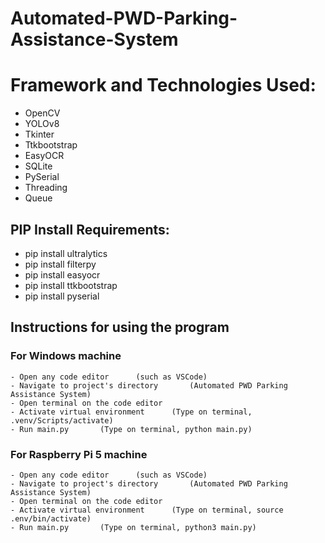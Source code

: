 # Automated-PWD-Parking-Assistance-System

# Framework and Technologies Used:
- OpenCV
- YOLOv8
- Tkinter
- Ttkbootstrap
- EasyOCR
- SQLite
- PySerial
- Threading
- Queue

## PIP Install Requirements:
- pip install ultralytics
- pip install filterpy
- pip install easyocr
- pip install ttkbootstrap
- pip install pyserial

## Instructions for using the program

### For Windows machine
    - Open any code editor      (such as VSCode)
    - Navigate to project's directory       (Automated PWD Parking Assistance System)
    - Open terminal on the code editor
    - Activate virtual environment      (Type on terminal, .venv/Scripts/activate)
    - Run main.py       (Type on terminal, python main.py)

### For Raspberry Pi 5 machine
    - Open any code editor      (such as VSCode)
    - Navigate to project's directory       (Automated PWD Parking Assistance System)
    - Open terminal on the code editor
    - Activate virtual environment      (Type on terminal, source .env/bin/activate)
    - Run main.py       (Type on terminal, python3 main.py)
